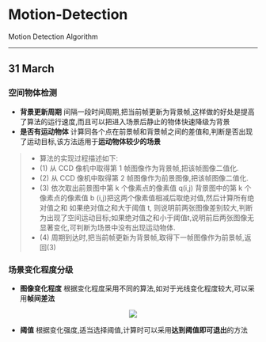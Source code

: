 # Motion-Detection<br>
Motion Detection Algorithm
***
## 31 March
### 空间物体检测
- **背景更新周期** 间隔一段时间周期,把当前帧更新为背景帧,这样做的好处是提高了算法的运行速度,而且可以把进入场景后静止的物体快速降级为背景
- **是否有运动物体** 计算同各个点在前景帧和背景帧之间的差值和,判断是否出现了运动目标,该方法适用于**运动物体较少的场景**<br>
> - 算法的实现过程描述如下:
> - (1) 从 CCD 像机中取得第 1 帧图像作为背景帧,把该帧图像二值化.
> - (2) 从 CCD 像机中取得第 2 帧图像作为前景图像,把该帧图像二值化.
> - (3) 依次取出前景图中第 k 个像素点的像素值 q(i,j) 背景图中的第 k 个像素点的像素值 b (i,j)把这两个像素值相减后取绝对值,然后计算所有绝对值之和 如果绝对值之和大于阈值 t, 则说明前两张图像差别较大,判断为出现了空间运动目标;如果绝对值之和小于阈值t,说明前后两张图像无显著变化,可判断为场景中没有出现运动物体.
> - (4) 周期到达时,把当前帧更新为背景帧,取得下一帧图像作为前景帧,返回(3)
### 场景变化程度分级
- **图像变化程度**  根据变化程度采用不同的算法,如对于光线变化程度较大,可以采用**帧间差法**

<div align=center><img src="http://latex.codecogs.com/gif.latex?\sum_{i}\sum_{j}{|f_{current}(x,y)-f_{previous}(x,y)|}"> </img></div>

- **阈值** 根据变化强度,适当选择阈值,计算时可以采用**达到阈值即可退出**的方法
